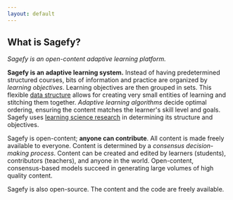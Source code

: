 ```yaml
---
layout: default
---
```


What is Sagefy?
------------------

_Sagefy is an open-content adaptive learning platform._

**Sagefy is an adaptive learning system.** Instead of having predetermined structured courses, bits of information and practice are organized by _learning objectives_. Learning objectives are then grouped in sets. This flexible [data structure](/data_structure) allows for creating very small entities of learning and stitching them together. _Adaptive learning algorithms_ decide optimal ordering, ensuring the content matches the learner's skill level and goals. Sagefy uses [learning science research](/ideas) in determining its structure and objectives.

Sagefy is open-content; **anyone can contribute**. All content is made freely available to everyone. Content is determined by a _consensus decision-making process_. Content can be created and edited by learners (students), contributors (teachers), and anyone in the world. Open-content, consensus-based models succeed in generating large volumes of high quality content.

Sagefy is also open-source. The content and the code are freely available.
